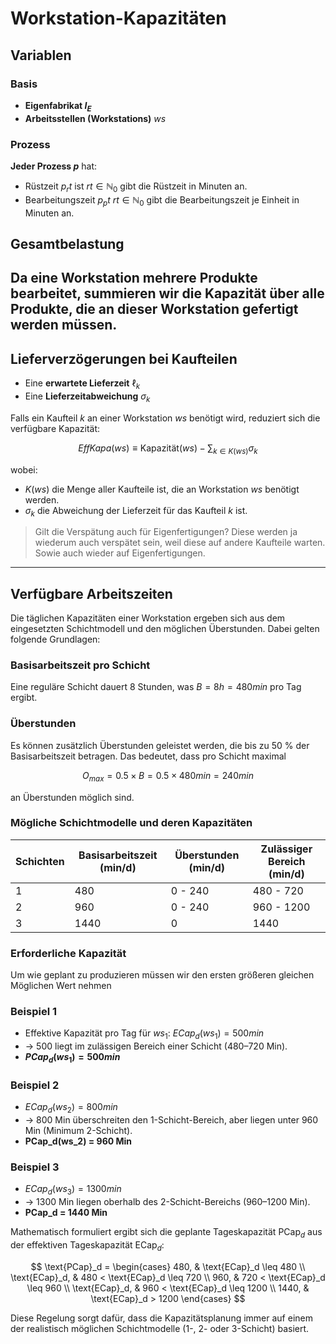 # Workstation-Kapazitäten
## Variablen
### Basis
- **Eigenfabrikat $I_E$**
- **Arbeitsstellen (Workstations)** $ws$

### Prozess
**Jeder Prozess $p$** hat:
- Rüstzeit $p_rt$ ist $rt\in\mathbb{N}_{0}$ gibt die Rüstzeit in Minuten an.
- Bearbeitungszeit $p_pt$ $rt\in\mathbb{N}_{0}$ gibt die Bearbeitungszeit je Einheit in Minuten an.

## Gesamtbelastung

Da eine Workstation mehrere Produkte bearbeitet, summieren wir die Kapazität über alle Produkte, die
an dieser Workstation gefertigt werden müssen.
---

## Lieferverzögerungen bei Kaufteilen

- Eine **erwartete Lieferzeit** $\ell_k$
- Eine **Lieferzeitabweichung** $\sigma_k$

Falls ein Kaufteil $k$ an einer Workstation $ws$ benötigt wird, reduziert sich die verfügbare
Kapazität:

$$
EffKapa(ws) \equiv \text{Kapazität}(ws) - \sum_{k \in K(ws)} \sigma_k
$$

wobei:

- $K(ws)$ die Menge aller Kaufteile ist, die an Workstation $ws$ benötigt werden.
- $\sigma_k$ die Abweichung der Lieferzeit für das Kaufteil $k$ ist.

> Gilt die Verspätung auch für Eigenfertigungen? Diese werden ja wiederum auch verspätet sein, weil
> diese auf andere
> Kaufteile warten. Sowie auch wieder auf Eigenfertigungen.

---

## Verfügbare Arbeitszeiten

Die täglichen Kapazitäten einer Workstation ergeben sich aus dem eingesetzten Schichtmodell und den
möglichen Überstunden. Dabei gelten folgende Grundlagen:

### Basisarbeitszeit pro Schicht

Eine reguläre Schicht dauert 8 Stunden, was $B = 8h= 480min$
pro Tag ergibt.

### Überstunden

Es können zusätzlich Überstunden geleistet werden, die bis zu 50 % der Basisarbeitszeit betragen.
Das bedeutet, dass pro Schicht maximal

$$
O_{max} = 0.5 \times B = 0.5 \times 480min = 240min
$$

an Überstunden möglich sind.

### Mögliche Schichtmodelle und deren Kapazitäten

| Schichten | Basisarbeitszeit (min/d) | Überstunden (min/d) | Zulässiger Bereich (min/d) | 
|-----------|--------------------------|---------------------|----------------------------|
| 1         | 480                      | 0 - 240             | 480 - 720                  |
| 2         | 960                      | 0 - 240             | 960 - 1200                 |
| 3         | 1440                     | 0                   | 1440                       |

### Erforderliche Kapazität

Um wie geplant zu produzieren müssen wir den ersten größeren gleichen Möglichen Wert nehmen


### Beispiel 1

- Effektive Kapazität pro Tag für $ws_1$: $ECap_d(ws_1) = 500min$
- → 500 liegt im zulässigen Bereich einer Schicht (480–720 Min).
- **$PCap_d(ws_1) = 500 min$**

### Beispiel 2

- $ECap_d(ws_2) = 800 min$
- → 800 Min überschreiten den 1-Schicht-Bereich, aber liegen unter 960 Min (Minimum 2-Schicht).
- **PCap_d(ws_2) = 960 Min**

### Beispiel 3

- $ECap_d(ws_3) = 1300min$
- → 1300 Min liegen oberhalb des 2-Schicht-Bereichs (960–1200 Min).
- **PCap_d = 1440 Min**

Mathematisch formuliert ergibt sich die geplante Tageskapazität $\text{PCap}_d$ aus der effektiven
Tageskapazität $\text{ECap}_d$:

$$
\text{PCap}_d =
\begin{cases}
480, & \text{ECap}_d \leq 480 \\
\text{ECap}_d, & 480 < \text{ECap}_d \leq 720 \\
960, & 720 < \text{ECap}_d \leq 960 \\
\text{ECap}_d, & 960 < \text{ECap}_d \leq 1200 \\
1440, & \text{ECap}_d > 1200
\end{cases}
$$

Diese Regelung sorgt dafür, dass die Kapazitätsplanung immer auf einem der realistisch möglichen
Schichtmodelle (1-, 2- oder 3-Schicht) basiert.
